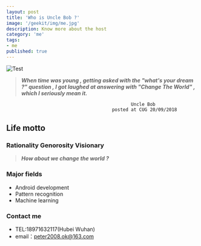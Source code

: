 ```yaml
---
layout: post
title: 'Who is Uncle Bob ?'
image: '/geekit/img/me.jpg'
description: Know more about the host
category: 'me'
tags:
- me
published: true
---
```

![Test](/geekit/img/me.jpg "Uncle Bob")
> _**When time was young , getting asked with the "what's your dream ?" question , I got laughed at answering with "Change The World" , which I seriously mean it.**_


                                                  Uncle Bob
                                           posted at CUG 20/09/2018

## Life motto

### Rationality Genorosity Visionary
> _**How about we change the world ?**_


### Major fields
- Android development
- Pattern recognition
- Machine learning

### Contact me
- TEL:18971632117(Hubei Wuhan)
- email：peter2008.ok@163.com
